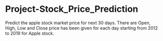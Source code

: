 # Project-Stock_Price_Prediction
Predict the apple stock market price for next 30 days.  There are Open, High, Low and Close price has been given for each day starting from 2012 to 2019 for Apple stock. 
